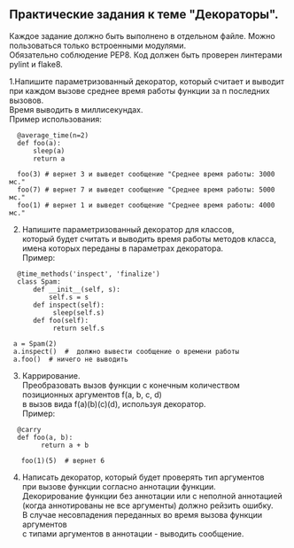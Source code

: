 ## Практические задания к теме "Декораторы".

Каждое задание должно быть выполнено в отдельном файле.
Можно пользоваться только встроенными модулями.  
Обязательно соблюдение PEP8. Код должен быть проверен линтерами pylint и flake8.

1.Напишите параметризованный декоратор, который считает и выводит  
при каждом вызове среднее время работы функции за n последних вызовов.  
Время выводить в миллисекундах.  
Пример использования:
```
  @average_time(n=2)
  def foo(a):
      sleep(a)
      return a

  foo(3) # вернет 3 и выведет сообщение "Среднее время работы: 3000 мс."
  foo(7) # вернет 7 и выведет сообщение "Среднее время работы: 5000 мс."
  foo(1) # вернет 1 и выведет сообщение "Среднее время работы: 4000 мс."
```

2. Напишите параметризованный декоратор для классов,  
который будет считать и выводить время работы методов класса,  
имена которых переданы в параметрах декоратора.  
Пример:
```
  @time_methods('inspect', 'finalize')
  class Spam:
      def __init__(self, s):
          self.s = s
      def inspect(self):
           sleep(self.s)
      def foo(self):
           return self.s

 a = Spam(2)
 a.inspect()  #  должно вывести сообщение о времени работы
 a.foo()  # ничего не выводить
```

3. Каррирование.   
Преобразовать вызов функции с конечным количеством позиционных аргументов f(a, b, c, d)  
в вызов вида f(a)(b)(c)(d), используя декоратор.  
Пример:  
```
  @carry
  def foo(a, b):
        return a + b

   foo(1)(5)  # вернет 6
```

4. Написать декоратор, который будет проверять тип аргументов  
при вызове функции согласно аннотации функции.  
Декорирование функции без аннотации или с неполной аннотацией  
(когда аннотированы не все аргументы) должно рейзить ошибку.  
В случае несовпадения переданных во время вызова функции аргументов  
с типами аргументов в аннотации - выводить сообщение.
